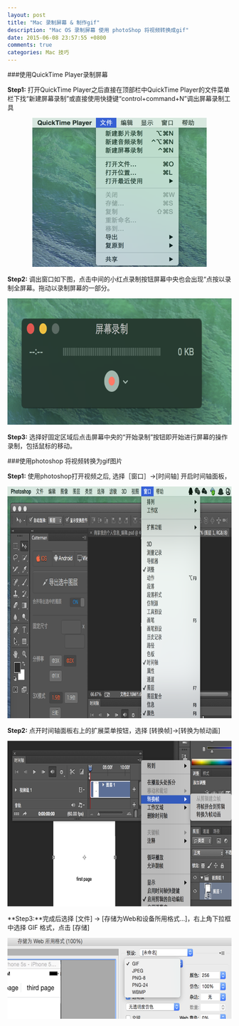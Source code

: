 ```yaml
---
layout: post
title: "Mac 录制屏幕 & 制作gif"
description: "Mac OS 录制屏幕 使用 photoShop 将视频转换成gif"
date: 2015-06-08 23:57:55 +0800
comments: true
categories: Mac 技巧
---
```


###使用QuickTime Player录制屏幕

**Step1:**  打开QuickTime Player之后直接在顶部栏中QuickTime Player的文件菜单栏下找“新建屏幕录制”或直接使用快捷键“control+command+N”调出屏幕录制工具

<div align=center>
<img src="/images/step1.png" width="392" height="335" alt="demo gif"/>
</div>

**Step2:**  调出窗口如下图，点击中间的小红点录制按钮屏幕中央也会出现“点按以录制全屏幕。拖动以录制屏幕的一部分。

<div align=center>
<img src="/images/step2.png" width="718" height="284" alt="demo gif"/>
</div>


**Step3:**  选择好固定区域后点击屏幕中央的“开始录制”按钮即开始进行屏幕的操作录制，包括鼠标的移动。


###使用photoshop 将视频转换为gif图片

**Step1:** 使用photoshop打开视频之后, 选择［窗口］->[时间轴] 开启时间轴面板，

<div align=center>
<img src="/images/step3.png" width="842" height="521" alt="demo gif"/>
</div>

**Step2:** 点开时间轴面板右上的扩展菜单按钮，选择 [转换帧]->[转换为帧动画]

<div align=center>
<img src="/images/step4.png" width="773" height="372" alt="demo gif"/>
</div>

**Step3:**完成后选择 [文件] -> [存储为Web和设备所用格式…]，右上角下拉框中选择 GIF 格式，点击 [存储]
<div align=center>
<img src="/images/step5.png" width="600" height="182" alt="demo gif"/>
</div>


